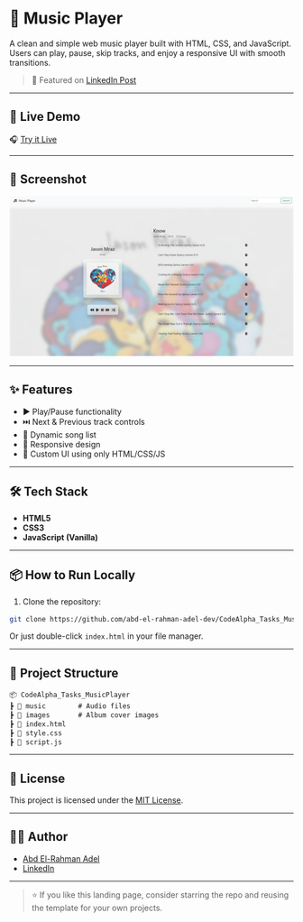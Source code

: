 # 🎵 Music Player

A clean and simple web music player built with HTML, CSS, and JavaScript. Users can play, pause, skip tracks, and enjoy a responsive UI with smooth transitions.

> 🔗 Featured on [LinkedIn Post](https://www.linkedin.com/posts/abd-el-rahman-adel-dev_javascript-html-css-activity-7244856652665917440-UknD?utm_source=share&utm_medium=member_desktop&rcm=ACoAAEah8IkBjMk2EJi1EE6Ixmd0ZbtCvA9HqIg)

---

## 🚀 Live Demo

🎧 [Try it Live](https://abd-el-rahman-adel-dev.github.io/CodeAlpha_Tasks_MusicPlayer/)

---

## 📸 Screenshot

![Music Player Screenshot](./screenshot.png) <!-- Replace with actual screenshot if available -->

---

## ✨ Features

- ▶️ Play/Pause functionality
- ⏭️ Next & Previous track controls
- 📃 Dynamic song list
- 📱 Responsive design
- 🎨 Custom UI using only HTML/CSS/JS

---

## 🛠 Tech Stack

- **HTML5**
- **CSS3**
- **JavaScript (Vanilla)**

---

## 📦 How to Run Locally

1. Clone the repository:
```bash
git clone https://github.com/abd-el-rahman-adel-dev/CodeAlpha_Tasks_MusicPlayer.git

```

Or just double-click `index.html` in your file manager.

---

## 📁 Project Structure

```
📦 CodeAlpha_Tasks_MusicPlayer
┣ 📂 music        # Audio files
┣ 📂 images       # Album cover images
┣ 📜 index.html
┣ 📜 style.css
┣ 📜 script.js

```

---

## 📄 License

This project is licensed under the [MIT License](./LICENSE).

---

## 🙋‍♂️ Author

- [Abd El-Rahman Adel](https://github.com/abd-el-rahman-adel-dev)
- [LinkedIn](https://www.linkedin.com/in/abdelrahman-adel-webdev)

---

> ⭐ If you like this landing page, consider starring the repo and reusing the template for your own projects.

